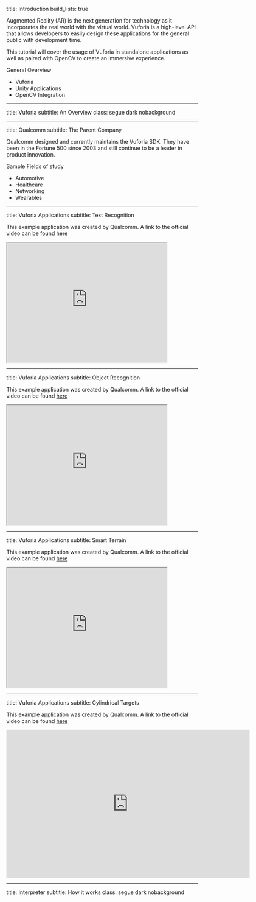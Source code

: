 <!-- Intro -->
title: Introduction
build_lists: true

Augmented Reality (AR) is the next generation for technology as it incorporates
the real world with the virtual world. Vuforia is a high-level API that allows
developers to easily design these applications for the general public with development time.

This tutorial will cover the usage of Vuforia in standalone applications as
well as paired with OpenCV to create an immersive experience.

General Overview
- Vuforia
- Unity Applications
- OpenCV Integration

---
<!-- Vuforia -->
title: Vuforia
subtitle: An Overview
class: segue dark nobackground

---
title: Qualcomm
subtitle: The Parent Company

Qualcomm designed and currently maintains the Vuforia SDK. They have been in the Fortune 500 since 2003 and  still continue to be a leader in product innovation.

Sample Fields of study
- Automotive
- Healthcare
- Networking
- Wearables

---
title: Vuforia Applications
subtitle: Text Recognition

This example application was created by Qualcomm. A link to the official video
can be found [here](https://www.youtube.com/watch?v=KLqFQ2u52iU)

<iframe width="420" height="315"
	src="https://www.youtube.com/watch?v=KLqFQ2u52iU">
</iframe>

---
title: Vuforia Applications
subtitle: Object Recognition

This example application was created by Qualcomm. A link to the official video
can be found [here](https://www.youtube.com/watch?v=mXpr37pR34U)

<iframe width="420" height="315"
	src="https://www.youtube.com/watch?v=mXpr37pR34U">
</iframe>

---
title: Vuforia Applications
subtitle: Smart Terrain

This example application was created by Qualcomm. A link to the official video
can be found [here](https://www.youtube.com/watch?v=UOfN1plW_Hw)

<iframe width="420" height="315"
	src="https://www.youtube.com/watch?v=UOfN1plW_Hw">
</iframe>

---
title: Vuforia Applications
subtitle: Cylindrical Targets

This example application was created by Qualcomm. A link to the official video
can be found [here](https://www.youtube.com/watch?v=LqgmlkJcqA4)

<object width="640" height="390" align="middle">
<param name="movie"
		value="https://www.youtube.com/v/LqgmlkJcqA4?version=3&autoplay=0&autohide=1&rel=0"></param>
<param name="allowScriptAccess" value="always"></param>
<embed src="https://www.youtube.com/v/LqgmlkJcqA4?version=3&autoplay=0&autohide=1&rel=0"
		type="application/x-shockwave-flash"
		allowscriptaccess="always"
		width="640" height="390"></embed>
</object>

---
<!-- How an interpreter works -->
title: Interpreter
subtitle: How it works
class: segue dark nobackground
